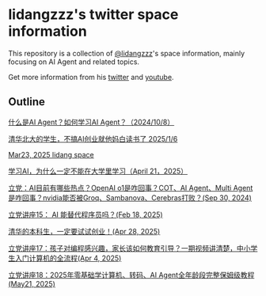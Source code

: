 # lidangzzz's twitter space information

This repository is a collection of [@lidangzzz](https://github.com/lidangzzz)'s space information, mainly focusing on AI Agent and related topics.

Get more information from his [twitter](https://x.com/lidangzzz) and [youtube](https://www.youtube.com/@lidangzzz).

## Outline

[什么是AI Agent？如何学习AI Agent？（2024/10/8）](2024-10-08-什么是AI-Agent-如何学习AI-Agent.md)

[清华北大的学生，不搞AI创业就他妈白读书了  2025/1/6](2025-01-06-清华北大的学生不搞AI创业就白读书了.md)

[Mar23, 2025 lidang space](2025-03-23-lidang-space.md)

[学习AI，为什么一定不能在大学里学习（April 21，2025）](2025-04-21-学习AI为什么一定不能在大学里学习.md)

[立党：AI目前有哪些热点？OpenAI o1是咋回事？COT、AI Agent、Multi Agent是咋回事？nvidia能否被Groq、Sambanova、Cerebras打败？(Sep 30, 2024)](2024-09-30-立党AI目前有哪些热点.md)

[立党讲座15： AI 能替代程序员吗？(Feb 18, 2025)](2025-02-18-立党讲座15-AI能替代程序员吗.md)

[清华的本科生，一定要试试创业！(Apr 28, 2025)](2025-04-28-清华的本科生一定要试试创业.md)

[立党讲座17：孩子对编程感兴趣，家长该如何教育引导？一期视频讲清楚，中小学生入门计算机的全流程(Apr 4, 2025)](2025-04-04-立党讲座17-孩子对编程感兴趣家长该如何教育引导.md)

[立党讲座18：2025年零基础学计算机、转码、AI Agent全年龄段完整保姆级教程(May21, 2025)](2025-05-21-立党讲座18-2025年零基础学计算机转码AI-Agent教程.md)
